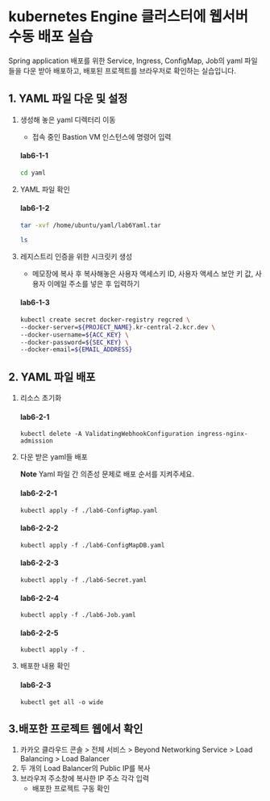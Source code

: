 # kubernetes Engine 클러스터에 웹서버 수동 배포 실습

Spring application 배포를 위한 Service, Ingress, ConfigMap, Job의 yaml 파일들을 다운 받아 배포하고, 배포된 프로젝트를 브라우저로 확인하는 실습입니다.


## 1. YAML 파일 다운 및 설정
1. 생성해 놓은 yaml 디렉터리 이동
   - 접속 중인 Bastion VM 인스턴스에 명령어 입력

   #### **lab6-1-1**
   ```bash
   cd yaml
   ```
   
2. YAML 파일 확인
   #### **lab6-1-2**
   ```bash
   tar -xvf /home/ubuntu/yaml/lab6Yaml.tar
   ```
   
   ```bash
   ls
   ```

3. 레지스트리 인증을 위한 시크릿키 생성
   - 메모장에 복사 후 복사해놓은 사용자 액세스키 ID, 사용자 액세스 보안 키 값, 사용자 이메일 주소를 넣은 후 입력하기
   #### **lab6-1-3**
   ```bash
   kubectl create secret docker-registry regcred \
   --docker-server=${PROJECT_NAME}.kr-central-2.kcr.dev \
   --docker-username=${ACC_KEY} \
   --docker-password=${SEC_KEY} \
   --docker-email=${EMAIL_ADDRESS}
   ```

## 2. YAML 파일 배포
1. 리소스 초기화
   #### **lab6-2-1**
   ```
   kubectl delete -A ValidatingWebhookConfiguration ingress-nginx-admission
   ```

2. 다운 받은 yaml들 배포

   **Note** Yaml 파일 간 의존성 문제로 배포 순서를 지켜주세요.
   #### **lab6-2-2-1**
   ```
   kubectl apply -f ./lab6-ConfigMap.yaml
   ```
   
   #### **lab6-2-2-2**
   ```
   kubectl apply -f ./lab6-ConfigMapDB.yaml
   ```

   #### **lab6-2-2-3**
   ```
   kubectl apply -f ./lab6-Secret.yaml
   ```

   #### **lab6-2-2-4**
   ```
   kubectl apply -f ./lab6-Job.yaml
   ```

   #### **lab6-2-2-5**
   ```
   kubectl apply -f .
   ```

3. 배포한 내용 확인
   #### **lab6-2-3**
   ```
   kubectl get all -o wide
   ```

## 3.배포한 프로젝트 웹에서 확인

 1. 카카오 클라우드 콘솔 > 전체 서비스 > Beyond Networking Service > Load Balancing > Load Balancer
 2. 두 개의 Load Balancer의 Public IP를 복사
 3. 브라우저 주소창에 복사한 IP 주소 각각 입력
    - 배포한 프로젝트 구동 확인
